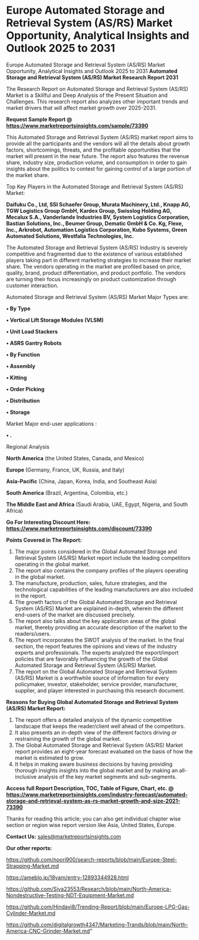 # Europe Automated Storage and Retrieval System (AS/RS) Market Opportunity, Analytical Insights and Outlook 2025 to 2031
Europe Automated Storage and Retrieval System (AS/RS) Market Opportunity, Analytical Insights and Outlook 2025 to 2031
<strong>Automated Storage and Retrieval System (AS/RS) Market Research Report 2031</strong>

The Research Report on Automated Storage and Retrieval System (AS/RS) Market is a Skillful and Deep Analysis of the Present Situation and Challenges. This research report also analyzes other important trends and market drivers that will affect market growth over 2025-2031.

<strong>Request Sample Report @ <a href=https://www.marketreportsinsights.com/sample/73390>https://www.marketreportsinsights.com/sample/73390</a></strong>

This Automated Storage and Retrieval System (AS/RS) market report aims to provide all the participants and the vendors will all the details about growth factors, shortcomings, threats, and the profitable opportunities that the market will present in the near future. The report also features the revenue share, industry size, production volume, and consumption in order to gain insights about the politics to contest for gaining control of a large portion of the market share.

Top Key Players in the Automated Storage and Retrieval System (AS/RS) Market:

<strong>Daifuku Co., Ltd, SSI Schaefer Group, Murata Machinery, Ltd., Knapp AG, TGW Logistics Group GmbH, Kardex Group, Swisslog Holding AG, Mecalux S.A., Vanderlande Industries BV, System Logistics Corporation, Bastian Solutions, Inc., Beumer Group, Dematic GmbH & Co. Kg, Flexe, Inc., Arkrobot, Automation Logistics Corporation, Kubo Systems, Green Automated Solutions, Westfalia Technologies, Inc.</strong>

The Automated Storage and Retrieval System (AS/RS) Industry is severely competitive and fragmented due to the existence of various established players taking part in different marketing strategies to increase their market share. The vendors operating in the market are profiled based on price, quality, brand, product differentiation, and product portfolio. The vendors are turning their focus increasingly on product customization through customer interaction.

Automated Storage and Retrieval System (AS/RS) Market Major Types are:

<strong>• By Type

• Vertical Lift Storage Modules (VLSM)

• Unit Load Stackers

• ASRS Gantry Robots

• By Function

• Assembly

• Kitting

• Order Picking

• Distribution

• Storage</strong>

Market Major end-user applications :

<strong>• .</strong>

Regional Analysis

</u><strong><b>North America</b></strong> (the United States, Canada, and Mexico)

<strong><b>Europe </b></strong>(Germany, France, UK, Russia, and Italy)

<strong><b>Asia-Pacific</b></strong> (China, Japan, Korea, India, and Southeast Asia)

<strong><b>South America</b></strong> (Brazil, Argentina, Colombia, etc.)

<strong><b>The Middle East and Africa</b></strong> (Saudi Arabia, UAE, Egypt, Nigeria, and South Africa)

<strong>Go For Interesting Discount Here: <a href=https://www.marketreportsinsights.com/discount/73390>https://www.marketreportsinsights.com/discount/73390</a></strong>

<strong>Points Covered in The Report:</strong>
<ol>
  <li>The major points considered in the Global Automated Storage and Retrieval System (AS/RS) Market report include the leading competitors operating in the global market.</li>
  <li>The report also contains the company profiles of the players operating in the global market.</li>
  <li>The manufacture, production, sales, future strategies, and the technological capabilities of the leading manufacturers are also included in the report.</li>
  <li>The growth factors of the Global Automated Storage and Retrieval System (AS/RS) Market are explained in-depth, wherein the different end-users of the market are discussed precisely.</li>
  <li>The report also talks about the key application areas of the global market, thereby providing an accurate description of the market to the readers/users.</li>
  <li>The report incorporates the SWOT analysis of the market. In the final section, the report features the opinions and views of the industry experts and professionals. The experts analyzed the export/import policies that are favorably influencing the growth of the Global Automated Storage and Retrieval System (AS/RS) Market.</li>
  <li>The report on the Global Automated Storage and Retrieval System (AS/RS) Market is a worthwhile source of information for every policymaker, investor, stakeholder, service provider, manufacturer, supplier, and player interested in purchasing this research document.</li>
</ol>
<strong>Reasons for Buying Global Automated Storage and Retrieval System (AS/RS) Market Report:</strong>

<ol>
  <li>The report offers a detailed analysis of the dynamic competitive landscape that keeps the reader/client well ahead of the competitors.</li>
  <li>It also presents an in-depth view of the different factors driving or restraining the growth of the global market.</li>
  <li>The Global Automated Storage and Retrieval System (AS/RS) Market report provides an eight-year forecast evaluated on the basis of how the market is estimated to grow.</li>
  <li>It helps in making aware business decisions by having providing thorough insights insights into the global market and by making an all-inclusive analysis of the key market segments and sub-segments.</li>
</ol>
<strong>Access full Report Description, TOC, Table of Figure, Chart, etc. @ <a href=https://www.marketreportsinsights.com/industry-forecast/automated-storage-and-retrieval-system-as-rs-market-growth-and-size-2021-73390>https://www.marketreportsinsights.com/industry-forecast/automated-storage-and-retrieval-system-as-rs-market-growth-and-size-2021-73390</a></strong>


Thanks for reading this article; you can also get individual chapter wise section or region wise report version like Asia, United States, Europe.

<strong>Contact Us:</strong>
sales@marketreportsinsights.com

<strong>Our other reports:</strong>

<a href=https://github.com/noori900/search-reports/blob/main/Europe-Steel-Strapping-Market.md>https://github.com/noori900/search-reports/blob/main/Europe-Steel-Strapping-Market.md</a>

<a href=https://ameblo.jp/18yam/entry-12893344928.html>https://ameblo.jp/18yam/entry-12893344928.html</a>

<a href=https://github.com/Siya23553/Research/blob/main/North-America-Nondestructive-Testing-NDT-Equipment-Market.md>https://github.com/Siya23553/Research/blob/main/North-America-Nondestructive-Testing-NDT-Equipment-Market.md</a>

<a href=https://github.com/Hindavi8/Trending-Report/blob/main/Europe-LPG-Gas-Cylinder-Market.md>https://github.com/Hindavi8/Trending-Report/blob/main/Europe-LPG-Gas-Cylinder-Market.md</a>

<a href=https://github.com/digitalgrowth4347/Marketing-Trands/blob/main/North-America-CNC-Grinder-Market.md>https://github.com/digitalgrowth4347/Marketing-Trands/blob/main/North-America-CNC-Grinder-Market.md</a>"
